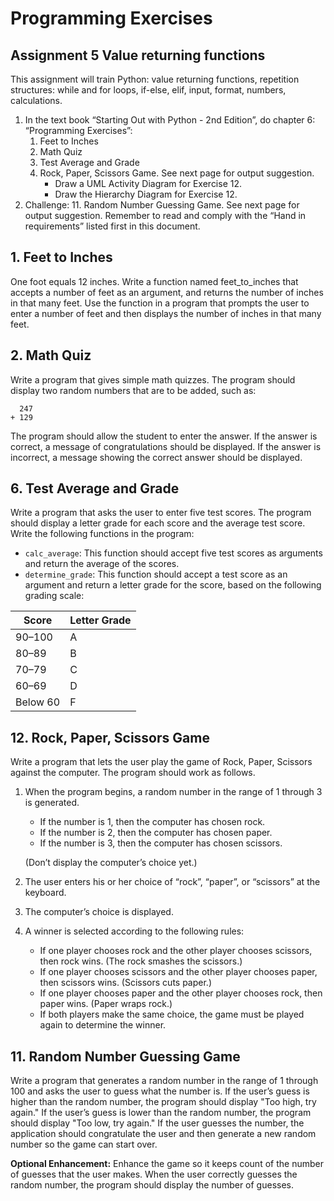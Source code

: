 # Programming Exercises #
## Assignment 5 Value returning functions ##

This assignment will train Python: value returning functions, repetition
structures: while and for loops, if-else, elif, input, format, numbers,
calculations.

1. In the text book “Starting Out with Python - 2nd Edition”, do chapter 6:
   “Programming Exercises”:
    1. Feet to Inches
    2. Math Quiz
    6. Test Average and Grade
    12. Rock, Paper, Scissors Game. See next page for output suggestion.
        * Draw a UML Activity Diagram for Exercise 12.
        * Draw the Hierarchy Diagram for Exercise 12.
2. Challenge:
    11. Random Number Guessing Game. See next page for output suggestion.
       Remember to read and comply with the “Hand in requirements” listed first
       in this document.
       
## 1. Feet to Inches ##

One foot equals 12 inches. Write a function named feet_to_inches that accepts a
number of feet as an argument, and returns the number of inches in that many
feet. Use the function in a program that prompts the user to enter a number of
feet and then displays the number of inches in that many feet.

## 2. Math Quiz ##

Write a program that gives simple math quizzes. The program should display two
random numbers that are to be added, such as:

      247
    + 129
    
The program should allow the student to enter the answer. If the answer is
correct, a message of congratulations should be displayed. If the answer is
incorrect, a message showing the correct answer should be displayed.

## 6. Test Average and Grade ##

Write a program that asks the user to enter five test scores. The program should
display a letter grade for each score and the average test score. Write the
following functions in the program:

 * `calc_average`: This function should accept five test scores as arguments and
   return the average of the scores.
 * `determine_grade`: This function should accept a test score as an argument and
   return a letter grade for the score, based on the following grading scale:


 Score    | Letter Grade
----------|---------------
 90–100   | A
 80–89    | B
 70–79    | C
 60–69    | D
 Below 60 | F

## 12. Rock, Paper, Scissors Game ##

Write a program that lets the user play the game of Rock, Paper, Scissors
against the computer. The program should work as follows.

1. When the program begins, a random number in the range of 1 through 3 is
   generated.

    * If the number is 1, then the computer has chosen rock.
    * If the number is 2, then the computer has chosen paper.
    * If the number is 3, then the computer has chosen scissors.

    (Don’t display the computer’s choice yet.)

2. The user enters his or her choice of “rock”, “paper”, or “scissors” at the
   keyboard.

3. The computer’s choice is displayed.

4. A winner is selected according to the following rules:
    * If one player chooses rock and the other player chooses scissors, then
      rock wins. (The rock smashes the scissors.)
    * If one player chooses scissors and the other player chooses paper, then
      scissors wins. (Scissors cuts paper.)
    * If one player chooses paper and the other player chooses rock, then paper
      wins. (Paper wraps rock.)
    * If both players make the same choice, the game must be played again to
      determine the winner.

## 11. Random Number Guessing Game ##

Write a program that generates a random number in the range of 1 through 100 and
asks the user to guess what the number is. If the user’s guess is higher than
the random number, the program should display "Too high, try again." If the
user’s guess is lower than the random number, the program should display "Too
low, try again." If the user guesses the number, the application should
congratulate the user and then generate a new random number so the game can
start over.

**Optional Enhancement:** Enhance the game so it keeps count of the number of
guesses that the user makes. When the user correctly guesses the random number,
the program should display the number of guesses.
